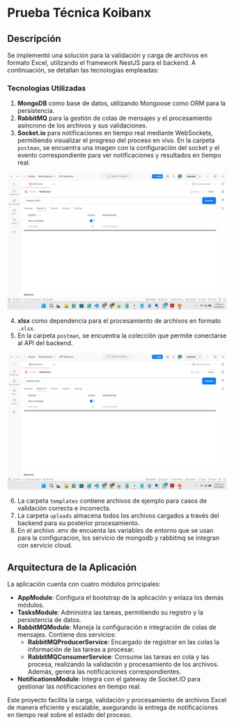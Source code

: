 # Prueba Técnica Koibanx

## Descripción

Se implementó una solución para la validación y carga de archivos en formato Excel, utilizando el framework NestJS para el backend. A continuación, se detallan las tecnologías empleadas:

### Tecnologías Utilizadas

1. **MongoDB** como base de datos, utilizando Mongoose como ORM para la persistencia.
2. **RabbitMQ** para la gestión de colas de mensajes y el procesamiento asíncrono de los archivos y sus validaciones.
3. **Socket.io** para notificaciones en tiempo real mediante WebSockets, permitiendo visualizar el progreso del proceso en vivo. En la carpeta `postman`, se encuentra una imagen con la configuración del socket y el evento correspondiente para ver notificaciones y resultados en tiempo real.

![Configuración del Socket](postman/Ejemplo-Configuracion-Socket.png)

4. **xlsx** como dependencia para el procesamiento de archivos en formato `.xlsx`.
5. En la carpeta `postman`, se encuentra la colección que permite conectarse al API del backend.

![Configuración del Socket](postman/Ejemplo-Configuracion-Socket.png)

6. La carpeta `templates` contiene archivos de ejemplo para casos de validación correcta e incorrecta.
7. La carpeta `uploads` almacena todos los archivos cargados a través del backend para su posterior procesamiento.
8. En el archivo .env de encuenta las variables de entorno que se usan para la configuracion, los servicio de mongodb y rabbitmq se integran con servicio cloud.

## Arquitectura de la Aplicación

La aplicación cuenta con cuatro módulos principales:

- **AppModule**: Configura el bootstrap de la aplicación y enlaza los demás módulos.
- **TasksModule**: Administra las tareas, permitiendo su registro y la persistencia de datos.
- **RabbitMQModule**: Maneja la configuración e integración de colas de mensajes. Contiene dos servicios:
  - **RabbitMQProducerService**: Encargado de registrar en las colas la información de las tareas a procesar.
  - **RabbitMQConsumerService**: Consume las tareas en cola y las procesa, realizando la validación y procesamiento de los archivos. Además, genera las notificaciones correspondientes.
- **NotificationsModule**: Integra con el gateway de Socket.IO para gestionar las notificaciones en tiempo real.

Este proyecto facilita la carga, validación y procesamiento de archivos Excel de manera eficiente y escalable, asegurando la entrega de notificaciones en tiempo real sobre el estado del proceso.

